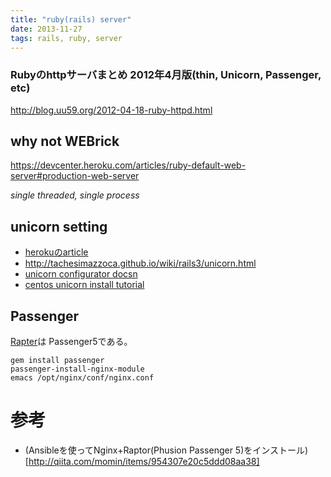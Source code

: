 ```yaml
---
title: "ruby(rails) server"
date: 2013-11-27
tags: rails, ruby, server
---
```



### Rubyのhttpサーバまとめ 2012年4月版(thin, Unicorn, Passenger, etc)
<http://blog.uu59.org/2012-04-18-ruby-httpd.html>


## why not WEBrick

<https://devcenter.heroku.com/articles/ruby-default-web-server#production-web-server>

*single threaded, single process*


## unicorn setting

* [herokuのarticle](https://devcenter.heroku.com/articles/rails-unicorn)
* <http://tachesimazzoca.github.io/wiki/rails3/unicorn.html>
* [unicorn configurator docsn](http://unicorn.bogomips.org/Unicorn/Configurator.html)
* [centos unicorn install tutorial](https://www.digitalocean.com/community/tutorials/how-to-deploy-rails-apps-using-unicorn-and-nginx-on-centos-6-5)


## Passenger

[Rapter](http://www.rubyraptor.org/)は Passenger5である。

```
gem install passenger
passenger-install-nginx-module
emacs /opt/nginx/conf/nginx.conf
```



# 参考

* (Ansibleを使ってNginx+Raptor(Phusion Passenger 5)をインストール)[http://qiita.com/momin/items/954307e20c5ddd08aa38]

